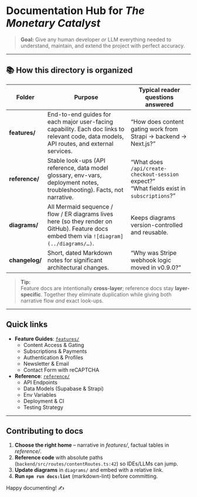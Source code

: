 <!-- docs/README.md -->

# Documentation Hub for *The Monetary Catalyst*

> **Goal:** Give any human developer *or* LLM everything needed to understand, maintain, and extend the project with perfect accuracy.

---

## 📚 How this directory is organized

| Folder | Purpose | Typical reader questions answered |
| ------ | ------- | --------------------------------- |
| **features/** | End-to-end guides for each major user-facing capability.  Each doc links to relevant code, data models, API routes, and external services. | “How does content gating work from Strapi → backend → Next.js?” |
| **reference/** | Stable look-ups (API reference, data model glossary, env-vars, deployment notes, troubleshooting).  Facts, not narrative. | “What does `/api/create-checkout-session` expect?”<br>“What fields exist in `subscriptions`?” |
| **diagrams/** | All Mermaid sequence / flow / ER diagrams lives here (so they render on GitHub). Feature docs embed them via `![diagram](../diagrams/…)`. | Keeps diagrams version-controlled and reusable. |
| **changelog/** | Short, dated Markdown notes for significant architectural changes. | “Why was Stripe webhook logic moved in v0.9.0?” |

> **Tip:**<br>Feature docs are intentionally **cross-layer**; reference docs stay **layer-specific**. Together they eliminate duplication while giving both narrative flow *and* exact look-ups.

---

## Quick links

* **Feature Guides**: [`features/`](./features)  
  * Content Access & Gating  
  * Subscriptions & Payments  
  * Authentication & Profiles  
  * Newsletter & Email  
  * Contact Form with reCAPTCHA  
* **Reference**: [`reference/`](./reference)  
  * API Endpoints  
  * Data Models (Supabase & Strapi)  
  * Env Variables  
  * Deployment & CI  
  * Testing Strategy  

---

## Contributing to docs

1. **Choose the right home** – narrative in *features/*, factual tables in *reference/*.  
2. **Reference code** with absolute paths (`backend/src/routes/contentRoutes.ts:42`) so IDEs/LLMs can jump.  
3. **Update diagrams** in `diagrams/` and embed with a relative link.  
4. **Run `npm run docs:lint`** (markdown-lint) before committing.

Happy documenting! ✍️
